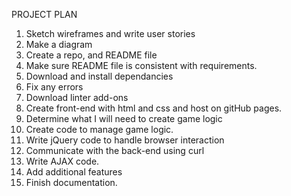 PROJECT PLAN
1. Sketch wireframes and write user stories
2. Make a diagram
3. Create a repo, and README file
4. Make sure README file is consistent with requirements.
5. Download and install dependancies
6. Fix any errors
7. Download linter add-ons
8. Create front-end with html and css and host on gitHub pages.
9. Determine what I will need to create game logic
10. Create code to manage game logic.
11. Write jQuery code to handle browser interaction
12. Communicate with the back-end using curl
13. Write AJAX code.
14. Add additional features
15. Finish documentation.
